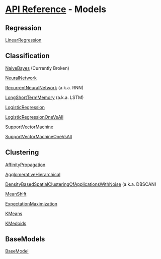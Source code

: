 # [API Reference](../API.md) - Models

## Regression

[LinearRegression](Models/LinearRegression.md)

## Classification

[NaiveBayes](Models/NaiveBayes.md) (Currently Broken)

[NeuralNetwork](Models/NeuralNetwork.md)

[RecurrentNeuralNetwork](Models/RecurrentNeuralNetwork.md) (a.k.a. RNN)

[LongShortTermMemory](Models/LongShortTermMemory.md) (a.k.a. LSTM)

[LogisticRegression](Models/LogisticRegression.md)

[LogisticRegressionOneVsAll](Models/LogisticRegressionOneVsAll.md)

[SupportVectorMachine](Models/SupportVectorMachine.md)

[SupportVectorMachineOneVsAll](Models/SupportVectorMachineOneVsAll.md)

## Clustering

[AffinityPropagation](Models/AffinityPropagation.md)

[AgglomerativeHierarchical](Models/AgglomerativeHierarchical.md)

[DensityBasedSpatialClusteringOfApplicationsWithNoise](Models/DensityBasedSpatialClusteringOfApplicationsWithNoise.md) (a.k.a. DBSCAN)

[MeanShift](Models/MeanShift.md)

[ExpectationMaximization](Models/ExpectationMaximization.md)

[KMeans](Models/KMeans.md)

[KMedoids](Models/KMedoids.md)

## BaseModels

[BaseModel](Models/BaseModel.md)

